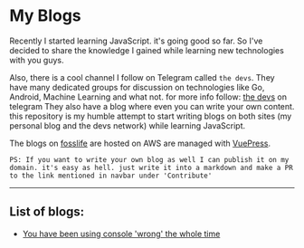 # My Blogs
Recently I started learning JavaScript. it's going good so far. So I've decided to share the knowledge I gained while learning new technologies with you guys.

Also, there is a cool channel I follow on Telegram called `the devs`. They have many dedicated groups for discussion on technologies like Go, Android, Machine Learning and what not. for more info follow: [the devs](https://thedevs.network/) on telegram
They also have a blog where even you can write your own content.
this repository is my humble attempt to start writing blogs on both sites (my personal blog and the devs network) while learning JavaScript.

The blogs on [fosslife](www.fosslife.com) are hosted on AWS are managed with [VuePress](https://vuepress.vuejs.org/). 


`PS: If you want to write your own blog as well I can publish it on my domain. it's easy as hell. just write it into a markdown and make a PR to the link mentioned in navbar under 'Contribute'`


---
## List of blogs:
  * [You have been using console 'wrong' the whole time](./console/)

